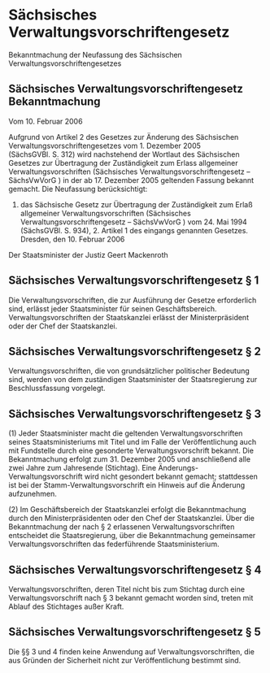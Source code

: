 # Sächsisches Verwaltungsvorschriftengesetz

Bekanntmachung der Neufassung des Sächsischen Verwaltungsvorschriftengesetzes

## Sächsisches Verwaltungsvorschriftengesetz Bekanntmachung

Vom 10. Februar 2006

Aufgrund von 
        Artikel 2 des Gesetzes zur Änderung des Sächsischen Verwaltungsvorschriftengesetzes vom 1. Dezember 2005 (SächsGVBl. S. 312) wird nachstehend der Wortlaut des Sächsischen Gesetzes zur Übertragung der Zuständigkeit zum Erlass allgemeiner Verwaltungsvorschriften (Sächsisches Verwaltungsvorschriftengesetz – 
        SächsVwVorG ) in der ab 17. Dezember 2005 geltenden Fassung bekannt gemacht. Die Neufassung berücksichtigt:

1. das Sächsische Gesetz zur Übertragung der Zuständigkeit zum Erlaß allgemeiner Verwaltungsvorschriften (Sächsisches Verwaltungsvorschriftengesetz – 
          SächsVwVorG ) vom 24. Mai 1994 (SächsGVBl. S. 934), 2. Artikel 1 des eingangs genannten Gesetzes. Dresden, den 10. Februar 2006

Der Staatsminister der Justiz 
         Geert Mackenroth


## Sächsisches Verwaltungsvorschriftengesetz § 1

Die Verwaltungsvorschriften, die zur Ausführung der Gesetze erforderlich sind, erlässt jeder Staatsminister für seinen Geschäftsbereich. Verwaltungsvorschriften der Staatskanzlei erlässt der Ministerpräsident oder der Chef der Staatskanzlei.


## Sächsisches Verwaltungsvorschriftengesetz § 2

Verwaltungsvorschriften, die von grundsätzlicher politischer Bedeutung sind, werden von dem zuständigen Staatsminister der Staatsregierung zur Beschlussfassung vorgelegt.


## Sächsisches Verwaltungsvorschriftengesetz § 3

(1) Jeder Staatsminister macht die geltenden Verwaltungsvorschriften seines Staatsministeriums mit Titel und im Falle der Veröffentlichung auch mit Fundstelle durch eine gesonderte Verwaltungsvorschrift bekannt. Die Bekanntmachung erfolgt zum 31. Dezember 2005 und anschließend alle zwei Jahre zum Jahresende (Stichtag). Eine Änderungs-Verwaltungsvorschrift wird nicht gesondert bekannt gemacht; stattdessen ist bei der Stamm-Verwaltungsvorschrift ein Hinweis auf die Änderung aufzunehmen.

(2) Im Geschäftsbereich der Staatskanzlei erfolgt die Bekanntmachung durch den Ministerpräsidenten oder den Chef der Staatskanzlei. Über die Bekanntmachung der nach § 2 erlassenen Verwaltungsvorschriften entscheidet die Staatsregierung, über die Bekanntmachung gemeinsamer Verwaltungsvorschriften das federführende Staatsministerium.


## Sächsisches Verwaltungsvorschriftengesetz § 4

Verwaltungsvorschriften, deren Titel nicht bis zum Stichtag durch eine Verwaltungsvorschrift nach § 3 bekannt gemacht worden sind, treten mit Ablauf des Stichtages außer Kraft.


## Sächsisches Verwaltungsvorschriftengesetz § 5

Die §§ 3 und 4 finden keine Anwendung auf Verwaltungsvorschriften, die aus Gründen der Sicherheit nicht zur Veröffentlichung bestimmt sind.

